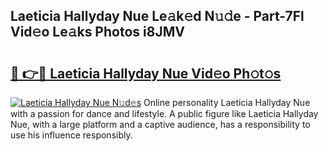## Laeticia Hallyday Nue Le𝚊k𝚎d N𝚞𝚍e - Part-7Fl Vid𝚎o Le𝚊ks Photos i8JMV

# <h2><a href="http://fbaif6t.evod.top/?m=Laeticia+Hallyday+Nue">🔗 👉🔴 Laeticia Hallyday Nue Vid𝚎o Ph𝚘t𝚘s</a></h2>

[![Laeticia Hallyday Nue N𝚞d𝚎s](https://i.imgur.com/8V9OHl7.gif)](http://fbaif6t.evod.top/?m=Laeticia+Hallyday+Nue)
Online personality Laeticia Hallyday Nue with a passion for dance and lifestyle. A public figure like Laeticia Hallyday Nue, with a large platform and a captive audience, has a responsibility to use his influence responsibly. 
